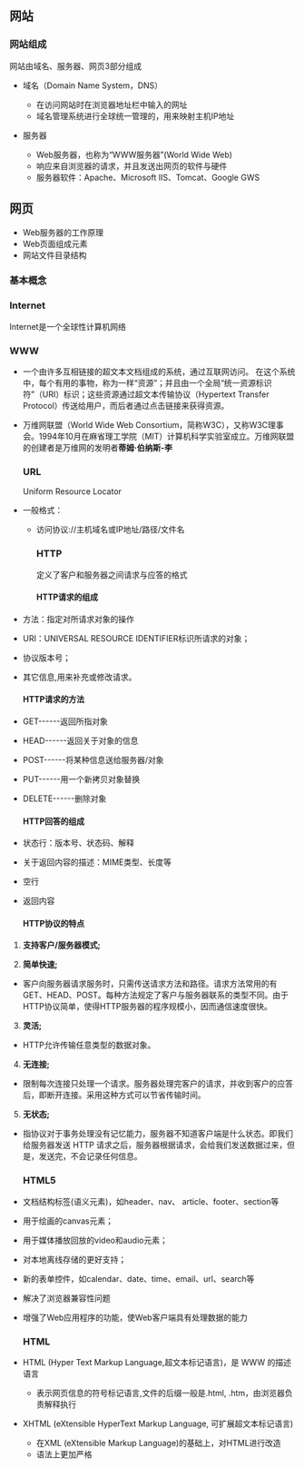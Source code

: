 ## 网站

### 网站组成

网站由域名、服务器、网页3部分组成

- 域名（Domain Name System，DNS）
  
  - 在访问网站时在浏览器地址栏中输入的网址
  - 域名管理系统进行全球统一管理的，用来映射主机IP地址

- 服务器
  
  - Web服务器，也称为“WWW服务器”(World Wide Web)
  - 响应来自浏览器的请求，并且发送出网页的软件与硬件
  - 服务器软件：Apache、Microsoft IIS、Tomcat、Google GWS

## 网页

- Web服务器的工作原理
- Web页面组成元素
- 网站文件目录结构

### 基本概念

### Internet

Internet是一个全球性计算机网络

### WWW

- 一个由许多互相链接的超文本文档组成的系统，通过互联网访问。 在这个系统中，每个有用的事物，称为一样“资源”；并且由一个全局“统一资源标识符”（URI）标识；这些资源通过超文本传输协议（Hypertext Transfer Protocol）传送给用户，而后者通过点击链接来获得资源。

- 万维网联盟（World Wide Web Consortium，简称W3C），又称W3C理事会。1994年10月在麻省理工学院（MIT）计算机科学实验室成立。万维网联盟的创建者是万维网的发明者**蒂姆·伯纳斯-李**
  
  ### URL
  
  Uniform Resource Locator

- 一般格式：
  
  - 访问协议://主机域名或IP地址/路径/文件名
    
    ### HTTP
    
    定义了客户和服务器之间请求与应答的格式
    
    #### HTTP请求的组成

- 方法：指定对所请求对象的操作

- URI：UNIVERSAL RESOURCE IDENTIFIER标识所请求的对象；

- 协议版本号；

- 其它信息,用来补充或修改请求。
  
  #### HTTP请求的方法

- GET------返回所指对象

- HEAD------返回关于对象的信息

- POST------将某种信息送给服务器/对象

- PUT------用一个新拷贝对象替换

- DELETE------删除对象
  
  #### HTTP回答的组成

- 状态行：版本号、状态码、解释

- 关于返回内容的描述：MIME类型、长度等

- 空行

- 返回内容
  
  #### HTTP协议的特点
1. **支持客户/服务器模式;**

2. **简单快速;**
- 客户向服务器请求服务时，只需传送请求方法和路径。请求方法常用的有GET、HEAD、POST。每种方法规定了客户与服务器联系的类型不同。由于HTTP协议简单，使得HTTP服务器的程序规模小，因而通信速度很快。
3. **灵活;**
- HTTP允许传输任意类型的数据对象。
4. **无连接;**
- 限制每次连接只处理一个请求。服务器处理完客户的请求，并收到客户的应答后，即断开连接。采用这种方式可以节省传输时间。
5. **无状态;**
- 指协议对于事务处理没有记忆能力，服务器不知道客户端是什么状态。即我们给服务器发送 HTTP 请求之后，服务器根据请求，会给我们发送数据过来，但是，发送完，不会记录任何信息。
  
  ### HTML5

- 文档结构标签(语义元素)，如header、nav、 article、footer、section等

- 用于绘画的canvas元素；

- 用于媒体播放回放的video和audio元素；

- 对本地离线存储的更好支持；

- 新的表单控件，如calendar、date、time、email、url、search等

- 解决了浏览器兼容性问题

- 增强了Web应用程序的功能，使Web客户端具有处理数据的能力
  
  ### HTML

- HTML (Hyper Text Markup Language,超文本标记语言)，是 WWW 的描述语言
  
  - 表示网页信息的符号标记语言,文件的后缀一般是.html, .htm，由浏览器负责解释执行

- XHTML (eXtensible HyperText Markup Language, 可扩展超文本标记语言)
  
  - 在XML (eXtensible Markup Language)的基础上，对HTML进行改造
  - 语法上更加严格
